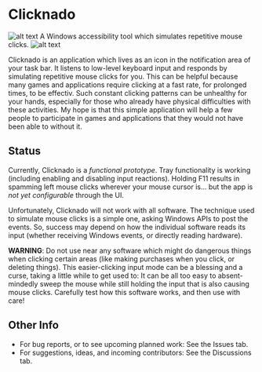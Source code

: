 # Clicknado

![alt text](https://github.com/DavidRieman/Clicknado/blob/main/src/TrayIcon.ico?raw=true)
A Windows accessibility tool which simulates repetitive mouse clicks.
![alt text](https://github.com/DavidRieman/Clicknado/blob/main/src/TrayIcon.ico?raw=true)

Clicknado is an application which lives as an icon in the notification area of your task bar.
It listens to low-level keyboard input and responds by simulating repetitive mouse clicks for you.
This can be helpful because many games and applications require clicking at a fast rate, for prolonged times, to be effectiv.
Such constant clicking patterns can be unhealthy for your hands, especially for those who already have physical difficulties with these activities.
My hope is that this simple application will help a few people to participate in games and applications that they would not have been able to without it.

## Status

Currently, Clicknado is a _functional prototype_.
Tray functionality is working (including enabling and disabling input reactions).
Holding F11 results in spamming left mouse clicks wherever your mouse cursor is... but the app is _not yet configurable_ through the UI.

Unfortunately, Clicknado will not work with all software.
The technique used to simulate mouse clicks is a simple one, asking Windows APIs to post the events.
So, success may depend on how the individual software reads its input (whether receiving Windows events, or directly reading hardware).

**WARNING**: Do not use near any software which might do dangerous things when clicking certain areas (like making purchases when you click, or deleting things).
This easier-clicking input mode can be a blessing and a curse, taking a little while to get used to: It can be all too easy to absent-mindedly sweep the mouse while still holding the input that is also causing mouse clicks.
Carefully test how this software works, and then use with care!

## Other Info

* For bug reports, or to see upcoming planned work: See the Issues tab.
* For suggestions, ideas, and incoming contributors: See the Discussions tab.
